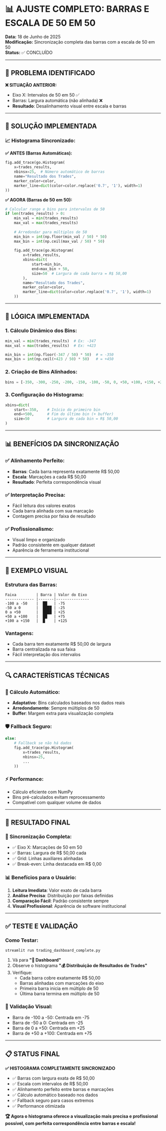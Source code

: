 # 📊 AJUSTE COMPLETO: BARRAS E ESCALA DE 50 EM 50

**Data:** 18 de Junho de 2025  
**Modificação:** Sincronização completa das barras com a escala de 50 em 50  
**Status:** ✅ CONCLUÍDO

---

## 🎯 PROBLEMA IDENTIFICADO

**❌ SITUAÇÃO ANTERIOR:**
- Eixo X: Intervalos de 50 em 50 ✅
- Barras: Largura automática (não alinhada) ❌
- **Resultado**: Desalinhamento visual entre escala e barras

---

## 🔧 SOLUÇÃO IMPLEMENTADA

### **📈 Histograma Sincronizado:**

**✅ ANTES (Barras Automáticas):**
```python
fig.add_trace(go.Histogram(
    x=trades_results,
    nbinsx=25,  # Número automático de barras
    name="Resultado dos Trades",
    marker_color=color,
    marker_line=dict(color=color.replace('0.7', '1'), width=1)
))
```

**✅ AGORA (Barras de 50 em 50):**
```python
# Calcular range e bins para intervalos de 50
if len(trades_results) > 0:
    min_val = min(trades_results)
    max_val = max(trades_results)
    
    # Arredondar para múltiplos de 50
    min_bin = int(np.floor(min_val / 50) * 50)
    max_bin = int(np.ceil(max_val / 50) * 50)
    
    fig.add_trace(go.Histogram(
        x=trades_results,
        xbins=dict(
            start=min_bin,
            end=max_bin + 50,
            size=50  # Largura de cada barra = R$ 50,00
        ),
        name="Resultado dos Trades",
        marker_color=color,
        marker_line=dict(color=color.replace('0.7', '1'), width=1)
    ))
```

---

## 🔬 LÓGICA IMPLEMENTADA

### **1. Cálculo Dinâmico dos Bins:**

```python
min_val = min(trades_results)  # Ex: -347
max_val = max(trades_results)  # Ex: +423

min_bin = int(np.floor(-347 / 50) * 50)  # = -350
max_bin = int(np.ceil(+423 / 50) * 50)   # = +450
```

### **2. Criação de Bins Alinhados:**

```python
bins = [-350, -300, -250, -200, -150, -100, -50, 0, +50, +100, +150, +200, +250, +300, +350, +400, +450]
```

### **3. Configuração do Histograma:**

```python
xbins=dict(
    start=-350,    # Início do primeiro bin
    end=+500,      # Fim do último bin (+ buffer)
    size=50        # Largura de cada bin = R$ 50,00
)
```

---

## 📊 BENEFÍCIOS DA SINCRONIZAÇÃO

### **✅ Alinhamento Perfeito:**
- **Barras**: Cada barra representa exatamente R$ 50,00
- **Escala**: Marcações a cada R$ 50,00
- **Resultado**: Perfeita correspondência visual

### **✅ Interpretação Precisa:**
- Fácil leitura dos valores exatos
- Cada barra alinhada com sua marcação
- Contagem precisa por faixa de resultado

### **✅ Profissionalismo:**
- Visual limpo e organizado
- Padrão consistente em qualquer dataset
- Aparência de ferramenta institucional

---

## 🎨 EXEMPLO VISUAL

### **Estrutura das Barras:**

```
Faixa         | Barra | Valor do Eixo
------------- |-------|---------------
-100 a -50    |  ██   | -75
-50 a 0       |  ████ | -25
0 a +50       |  ████ | +25
+50 a +100    |  ██   | +75
+100 a +150   |  █    | +125
```

### **Vantagens:**
- Cada barra tem exatamente R$ 50,00 de largura
- Barra centralizada na sua faixa
- Fácil interpretação dos intervalos

---

## 🔍 CARACTERÍSTICAS TÉCNICAS

### **📐 Cálculo Automático:**
- **Adaptativo**: Bins calculados baseados nos dados reais
- **Arredondamento**: Sempre múltiplos de 50
- **Buffer**: Margem extra para visualização completa

### **🛡️ Fallback Seguro:**
```python
else:
    # Fallback se não há dados
    fig.add_trace(go.Histogram(
        x=trades_results,
        nbinsx=25,
        ...
    ))
```

### **⚡ Performance:**
- Cálculo eficiente com NumPy
- Bins pré-calculados evitam reprocessamento
- Compatível com qualquer volume de dados

---

## 🚀 RESULTADO FINAL

### **🎯 Sincronização Completa:**
- ✅ Eixo X: Marcações de 50 em 50
- ✅ Barras: Largura de R$ 50,00 cada
- ✅ Grid: Linhas auxiliares alinhadas
- ✅ Break-even: Linha destacada em R$ 0,00

### **📊 Benefícios para o Usuário:**
1. **Leitura Imediata**: Valor exato de cada barra
2. **Análise Precisa**: Distribuição por faixas definidas
3. **Comparação Fácil**: Padrão consistente sempre
4. **Visual Profissional**: Aparência de software institucional

---

## ✅ TESTE E VALIDAÇÃO

### **Como Testar:**
```bash
streamlit run trading_dashboard_complete.py
```

1. Vá para **"🎯 Dashboard"**
2. Observe o histograma **"💰 Distribuição de Resultados de Trades"**
3. Verifique:
   - Cada barra cobre exatamente R$ 50,00
   - Barras alinhadas com marcações do eixo
   - Primeira barra inicia em múltiplo de 50
   - Última barra termina em múltiplo de 50

### **🎯 Validação Visual:**
- Barra de -100 a -50: Centrada em -75
- Barra de -50 a 0: Centrada em -25  
- Barra de 0 a +50: Centrada em +25
- Barra de +50 a +100: Centrada em +75

---

## 📋 STATUS FINAL

**✅ HISTOGRAMA COMPLETAMENTE SINCRONIZADO**

- ✅ Barras com largura exata de R$ 50,00
- ✅ Escala com intervalos de R$ 50,00
- ✅ Alinhamento perfeito entre barras e marcações
- ✅ Cálculo automático baseado nos dados
- ✅ Fallback seguro para casos extremos
- ✅ Performance otimizada

**🏆 Agora o histograma oferece a visualização mais precisa e profissional possível, com perfeita correspondência entre barras e escala!**
